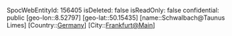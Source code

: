 ﻿---
location: [50.15435,8.52797]
type: Station
tags:
- geo/Station

---
SpocWebEntityId: 156405
isDeleted: false
isReadOnly: false
confidential: public
[geo-lon::8.52797]
[geo-lat::50.15435]
[name::Schwalbach@Taunus Limes]
[Country::[Germany](geo/Continent/Europe/Germany.md)]
[City::[Frankfurt@Main](geo/Continent/Europe/Germany/Hessen/Frankfurt@Main.md)]

